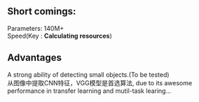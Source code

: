 ## Short comings:  
Parameters: 140M+  
Speed(Key : **Calculating resources**)


## Advantages
A strong ability of detecting small objects.(To be tested)  
从图像中提取CNN特征，VGG模型是首选算法, due to its awesome performance in transfer learning and mutil-task learing...


